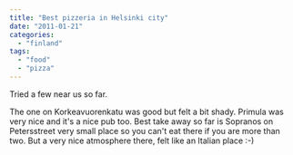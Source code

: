 ```yaml
---
title: "Best pizzeria in Helsinki city"
date: "2011-01-21"
categories: 
  - "finland"
tags: 
  - "food"
  - "pizza"
---
```


Tried a few near us so far.

The one on Korkeavuorenkatu was good but felt a bit shady. Primula was very nice and it's a nice pub too. Best take away so far is Sopranos on Petersstreet very small place so you can't eat there if you are more than two. But a very nice atmosphere there, felt like an Italian place :-)

